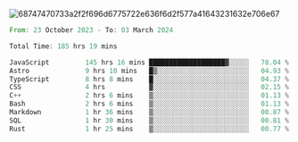 ![68747470733a2f2f696d6775722e636f6d2f577a41643231632e706e67](https://github.com/koreoxy/koreoxy/assets/73381115/a29b30a2-7b86-4bf1-a3b8-5e7cb8eb1ab0)




<!--START_SECTION:waka-->

```rust
From: 23 October 2023 - To: 03 March 2024

Total Time: 185 hrs 19 mins

JavaScript         145 hrs 16 mins ███████████████████▓░░░░░   78.04 %
Astro              9 hrs 10 mins   █▒░░░░░░░░░░░░░░░░░░░░░░░   04.93 %
TypeScript         8 hrs 8 mins    █░░░░░░░░░░░░░░░░░░░░░░░░   04.37 %
CSS                4 hrs           ▓░░░░░░░░░░░░░░░░░░░░░░░░   02.15 %
C++                2 hrs 6 mins    ▒░░░░░░░░░░░░░░░░░░░░░░░░   01.13 %
Bash               2 hrs 6 mins    ▒░░░░░░░░░░░░░░░░░░░░░░░░   01.13 %
Markdown           1 hr 36 mins    ▒░░░░░░░░░░░░░░░░░░░░░░░░   00.87 %
SQL                1 hr 30 mins    ▒░░░░░░░░░░░░░░░░░░░░░░░░   00.81 %
Rust               1 hr 25 mins    ▒░░░░░░░░░░░░░░░░░░░░░░░░   00.77 %
```

<!--END_SECTION:waka-->
